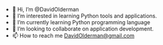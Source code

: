 - 👋 Hi, I’m @DavidOlderman
- 👀 I’m interested in learning Python tools and applications.
- 🌱 I’m currently learning Python programming language
- 💞️ I’m looking to collaborate on application development.
- 📫 How to reach me DavidOlderman@gmail.com

<!---
DavidOlderman/DavidOlderman is a ✨ special ✨ repository because its `README.md` (this file) appears on your GitHub profile.
You can click the Preview link to take a look at your changes.
--->
